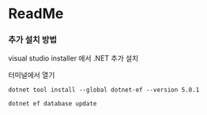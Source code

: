 # ReadMe

### 추가 설치 방법

visual studio installer 에서 .NET 추가 설치

터미널에서 열기

 `dotnet tool install --global dotnet-ef --version 5.0.1`

`dotnet ef database update`

